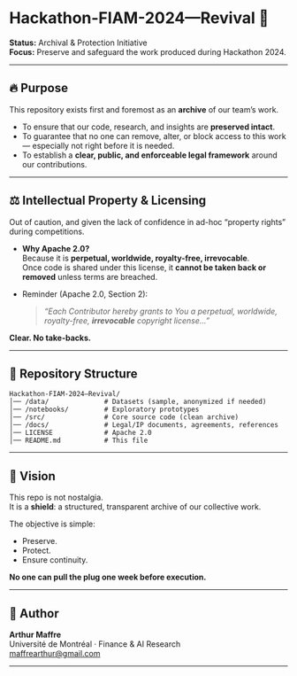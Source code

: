 # Hackathon-FIAM-2024—Revival 🚀

**Status:** Archival & Protection Initiative  
**Focus:** Preserve and safeguard the work produced during Hackathon 2024.  

---

## 🔥 Purpose

This repository exists first and foremost as an **archive** of our team’s work.  
- To ensure that our code, research, and insights are **preserved intact**.  
- To guarantee that no one can remove, alter, or block access to this work — especially not right before it is needed.  
- To establish a **clear, public, and enforceable legal framework** around our contributions.  

---

## ⚖️ Intellectual Property & Licensing

Out of caution, and given the lack of confidence in ad-hoc “property rights” during competitions.

- **Why Apache 2.0?**  
  Because it is **perpetual, worldwide, royalty-free, irrevocable**.  
  Once code is shared under this license, it **cannot be taken back or removed** unless terms are breached.

- Reminder (Apache 2.0, Section 2):  
  > *“Each Contributor hereby grants to You a perpetual, worldwide, royalty-free, **irrevocable** copyright license…”*  

**Clear. No take-backs.**

---

## 📂 Repository Structure

```
Hackathon-FIAM-2024—Revival/
│── /data/              # Datasets (sample, anonymized if needed)
│── /notebooks/         # Exploratory prototypes
│── /src/               # Core source code (clean archive)
│── /docs/              # Legal/IP documents, agreements, references
│── LICENSE             # Apache 2.0
│── README.md           # This file
```

---

## 🧭 Vision

This repo is not nostalgia.  
It is a **shield**: a structured, transparent archive of our collective work.  

The objective is simple:  
- Preserve.  
- Protect.  
- Ensure continuity.  

**No one can pull the plug one week before execution.**

---

## 👤 Author

**Arthur Maffre**  
Université de Montréal · Finance & AI Research  
[maffrearthur@gmail.com](mailto:maffrearthur@gmail.com)  

---
